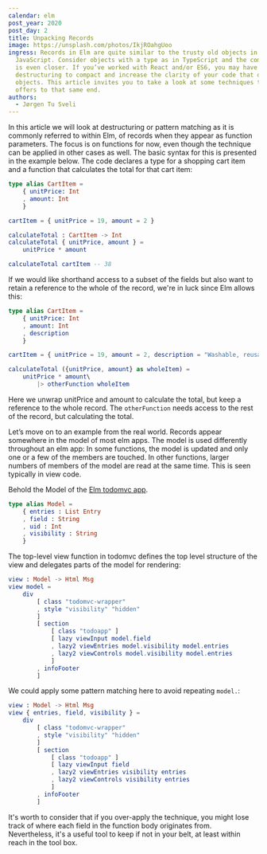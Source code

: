 ```yaml
---
calendar: elm
post_year: 2020
post_day: 2
title: Unpacking Records
image: https://unsplash.com/photos/IkjROahgUoo
ingress: Records in Elm are quite similar to the trusty old objects in
  JavaScript. Consider objects with a type as in TypeScript and the comparison
  is even closer. If you’ve worked with React and/or ES6, you may have used
  destructuring to compact and increase the clarity of your code that deals with
  objects. This article invites you to take a look at some techniques that Elm
  offers to that same end.
authors:
  - Jørgen Tu Sveli
---
```

In this article we will look at destructuring or pattern matching as it is commonly referred to within Elm, of records when they appear as function parameters. The focus is on functions for now, even though the technique can be applied in other cases as well. The basic syntax for this is presented in the example below. The code declares a type for a shopping cart item and a function that calculates the total for that cart item:

```elm
type alias CartItem = 
    { unitPrice: Int
    , amount: Int
    }

cartItem = { unitPrice = 19, amount = 2 }

calculateTotal : CartItem -> Int
calculateTotal { unitPrice, amount } =
    unitPrice * amount

calculateTotal cartItem -- 38
```

If we would like shorthand access to a subset of the fields but also want to retain a reference to the whole of the record, we're in luck since Elm allows this:

```elm
type alias CartItem = 
    { unitPrice: Int
    , amount: Int
    , description
    }

cartItem = { unitPrice = 19, amount = 2, description = "Washable, reusable face mask" }

calculateTotal ({unitPrice, amount} as wholeItem) =
    unitPrice * amount\
        |> otherFunction wholeItem
```

Here we unwrap unitPrice and amount to calculate the total, but keep a reference to the whole record. The `otherFunction` needs access to the rest of the record, but calculating the total.

Let’s move on to an example from the real world. Records appear somewhere in the model of most elm apps. The model is used differently throughout an elm app: In some functions, the model is updated and only one or a few of the members are touched. In other functions, larger numbers of members of the model are read at the same time. This is seen typically in view code.

Behold the Model of the [Elm todomvc app](https://github.com/evancz/elm-todomvc/blob/master/src/Main.elm).

```elm
type alias Model =
    { entries : List Entry
    , field : String
    , uid : Int
    , visibility : String
    }
```

The top-level view function in todomvc defines the top level structure of the view and delegates parts of the model for rendering:

```elm
view : Model -> Html Msg
view model =
    div
        [ class "todomvc-wrapper"
        , style "visibility" "hidden"
        ]
        [ section
            [ class "todoapp" ]
            [ lazy viewInput model.field
            , lazy2 viewEntries model.visibility model.entries
            , lazy2 viewControls model.visibility model.entries
            ]
        , infoFooter
        ]
```

We could apply some pattern matching here to avoid repeating `model.`:

```elm
view : Model -> Html Msg
view { entries, field, visibility } =
    div
        [ class "todomvc-wrapper"
        , style "visibility" "hidden"
        ]
        [ section
            [ class "todoapp" ]
            [ lazy viewInput field
            , lazy2 viewEntries visibility entries
            , lazy2 viewControls visibility entries
            ]
        , infoFooter
        ]
```

It's worth to consider that if you over-apply the technique, you might lose track of where each field in the function body originates from. Nevertheless, it's a useful tool to keep if not in your belt, at least within reach in the tool box.